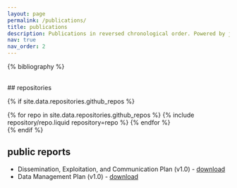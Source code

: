 ```yaml
---
layout: page
permalink: /publications/
title: publications
description: Publications in reversed chronological order. Powered by jekyll-scholar.
nav: true
nav_order: 2
---
```


<!-- _pages/publications.md -->
<div class="publications">

{% bibliography %}

</div>
<br/>
## repositories

{% if site.data.repositories.github_repos %}

<div class="repositories d-flex flex-wrap flex-md-row flex-column justify-content-between align-items-center">
  {% for repo in site.data.repositories.github_repos %}
    {% include repository/repo.liquid repository=repo %}
  {% endfor %}
</div>
{% endif %}

## public reports

- Dissemination, Exploitation, and Communication Plan (v1.0) - <a href="../assets/pdf/DEC.pdf">download</a>
- Data Management Plan (v1.0) - <a href="../assets/pdf/DMP.pdf">download</a>